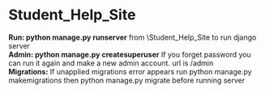 # Student_Help_Site


**Run: python manage.py runserver** from \Student_Help_Site to run django server <br />
**Admin: python manage.py createsuperuser** If you forget password you can run it again and make a new admin account. url is /admin <br />
**Migrations:** If unapplied migrations error appears run python manage.py makemigrations then python manage.py migrate before running server <br />

